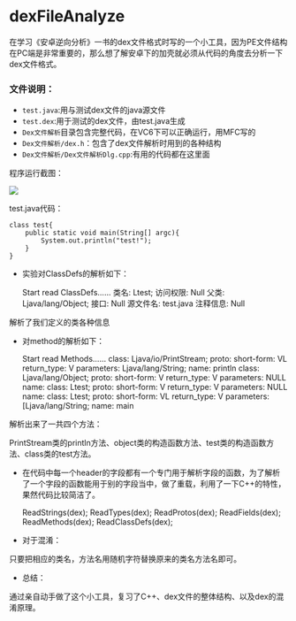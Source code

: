 # dexFileAnalyze

在学习《安卓逆向分析》一书的dex文件格式时写的一个小工具，因为PE文件结构在PC端是非常重要的，那么想了解安卓下的加壳就必须从代码的角度去分析一下dex文件格式。


### 文件说明： ###
- `test.java`:用与测试dex文件的java源文件
- `test.dex`:用于测试的dex文件，由test.java生成
- `Dex文件解析`目录包含完整代码，在VC6下可以正确运行，用MFC写的
- `Dex文件解析/dex.h`：包含了dex文件解析时用到的各种结构
- `Dex文件解析/Dex文件解析Dlg.cpp`:有用的代码都在这里面

程序运行截图：

![](https://cloud.githubusercontent.com/assets/9676660/6635625/1aa6aca8-c9a3-11e4-9653-35a9fab2fa13.jpg)

test.java代码：

    class test{
    	public static void main(String[] argc){
    		System.out.println("test!");
    	}
    }



- 实验对ClassDefs的解析如下：

    Start read ClassDefs......
    类名:		Ltest;
    访问权限:	Null
    父类:		Ljava/lang/Object;
    接口:		Null
    源文件名:	test.java
    注释信息:	Null
    
解析了我们定义的类各种信息

- 对method的解析如下：

    Start read Methods......
    class: Ljava/io/PrintStream;  proto: short-form: VL  return_type: V  parameters: Ljava/lang/String;  name: println
    class: Ljava/lang/Object;  proto: short-form: V  return_type: V  parameters: NULL  name: <init>
    class: Ltest;  proto: short-form: V  return_type: V  parameters: NULL  name: <init>
    class: Ltest;  proto: short-form: VL  return_type: V  parameters: [Ljava/lang/String;  name: main

解析出来了一共四个方法：

PrintStream类的println方法、object类的构造函数方法、test类的构造函数方法、class类的test方法。

- 在代码中每一个header的字段都有一个专门用于解析字段的函数，为了解析了一个字段的函数能用于别的字段当中，做了重载，利用了一下C++的特性，果然代码比较简洁了。



    ReadStrings(dex);
    ReadTypes(dex);
    ReadProtos(dex);
    ReadFields(dex);
    ReadMethods(dex);
    ReadClassDefs(dex);



- 对于混淆：

只要把相应的类名，方法名用随机字符替换原来的类名方法名即可。

- 总结：

通过亲自动手做了这个小工具，复习了C++、dex文件的整体结构、以及dex的混淆原理。
